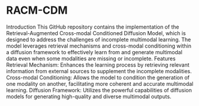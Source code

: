 # RACM-CDM

Introduction
This GitHub repository contains the implementation of the Retrieval-Augmented Cross-modal Conditioned Diffusion Model, which is designed to address the challenges of incomplete multimodal learning. The model leverages retrieval mechanisms and cross-modal conditioning within a diffusion framework to effectively learn from and generate multimodal data even when some modalities are missing or incomplete.
Features
Retrieval Mechanism: Enhances the learning process by retrieving relevant information from external sources to supplement the incomplete modalities.
Cross-modal Conditioning: Allows the model to condition the generation of one modality on another, facilitating more coherent and accurate multimodal learning.
Diffusion Framework: Utilizes the powerful capabilities of diffusion models for generating high-quality and diverse multimodal outputs.

